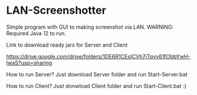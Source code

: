 # LAN-Screenshotter
Simple program with GUI to making screenshot via LAN.
WARNING: Required Java 12 to run.



Link to download ready jars for Server and Client

https://drive.google.com/drive/folders/1DE6R1CEsICVh7jTqvv61fObbYwH-IwaS?usp=sharing

How to run Server?
Just download Server folder and run Start-Server.bat

How to run Client?
Just donwload Client folder and run Start-Client.bat :)
